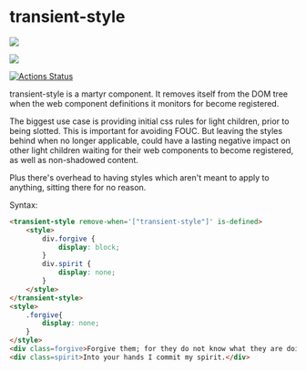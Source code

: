 # transient-style

<a href="https://nodei.co/npm/transient-style/"><img src="https://nodei.co/npm/transient-style.png"></a>

<img src="https://badgen.net/bundlephobia/minzip/transient-style">

[![Actions Status](https://github.com/bahrus/transient-style/workflows/CI/badge.svg)](https://github.com/bahrus/transient-style/actions?query=workflow%3ACI)

transient-style is a martyr component.  It removes itself from the DOM tree when the web component definitions it monitors for become registered. 

The biggest use case is providing initial css rules for light children, prior to being slotted.  This is important for avoiding FOUC.  But leaving the styles behind when no longer applicable, could have a lasting negative impact on other light children waiting for their web components to become registered, as well as non-shadowed content.

Plus there's overhead to having styles which aren't meant to apply to anything, sitting there for no reason.

Syntax:

```html
<transient-style remove-when='["transient-style"]' is-defined>
    <style>
        div.forgive {
            display: block;
        }
        div.spirit {
            display: none;
        }
    </style>
</transient-style>
<style>
    .forgive{
        display: none;
    }
</style>
<div class=forgive>Forgive them; for they do not know what they are doing.</div>
<div class=spirit>Into your hands I commit my spirit.</div>
```

